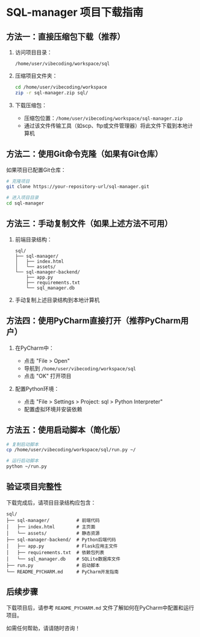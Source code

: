 # SQL-manager 项目下载指南

## 方法一：直接压缩包下载（推荐）

1. 访问项目目录：
   ```
   /home/user/vibecoding/workspace/sql
   ```

2. 压缩项目文件夹：
   ```bash
   cd /home/user/vibecoding/workspace
   zip -r sql-manager.zip sql/
   ```

3. 下载压缩包：
   - 压缩包位置：`/home/user/vibecoding/workspace/sql-manager.zip`
   - 通过该文件传输工具（如scp、ftp或文件管理器）将此文件下载到本地计算机

## 方法二：使用Git命令克隆（如果有Git仓库）

如果项目已配置Git仓库：

```bash
# 克隆项目
git clone https://your-repository-url/sql-manager.git

# 进入项目目录
cd sql-manager
```

## 方法三：手动复制文件（如果上述方法不可用）

1. 前端目录结构：
   ```
   sql/
   ├── sql-manager/
   │   ├── index.html
   │   └── assets/
   └── sql-manager-backend/
       ├── app.py
       ├── requirements.txt
       └── sql_manager.db
   ```

2. 手动复制上述目录结构到本地计算机

## 方法四：使用PyCharm直接打开（推荐PyCharm用户）

1. 在PyCharm中：
   - 点击 "File > Open"
   - 导航到 `/home/user/vibecoding/workspace/sql`
   - 点击 "OK" 打开项目

2. 配置Python环境：
   - 点击 "File > Settings > Project: sql > Python Interpreter"
   - 配置虚拟环境并安装依赖

## 方法五：使用启动脚本（简化版）

```bash
# 复制启动脚本
cp /home/user/vibecoding/workspace/sql/run.py ~/

# 运行启动脚本
python ~/run.py
```

## 验证项目完整性

下载完成后，请项目目录结构应包含：

```
sql/
├── sql-manager/          # 前端代码
│   ├── index.html        # 主页面
│   └── assets/           # 静态资源
├── sql-manager-backend/  # Python后端代码
│   ├── app.py            # Flask应用主文件
│   ├── requirements.txt  # 依赖包列表
│   └── sql_manager.db    # SQLite数据库文件
├── run.py                # 启动脚本
└── README_PYCHARM.md     # PyCharm开发指南
```

## 后续步骤

下载项目后，请参考 `README_PYCHARM.md` 文件了解如何在PyCharm中配置和运行项目。

如需任何帮助，请请随时咨询！
